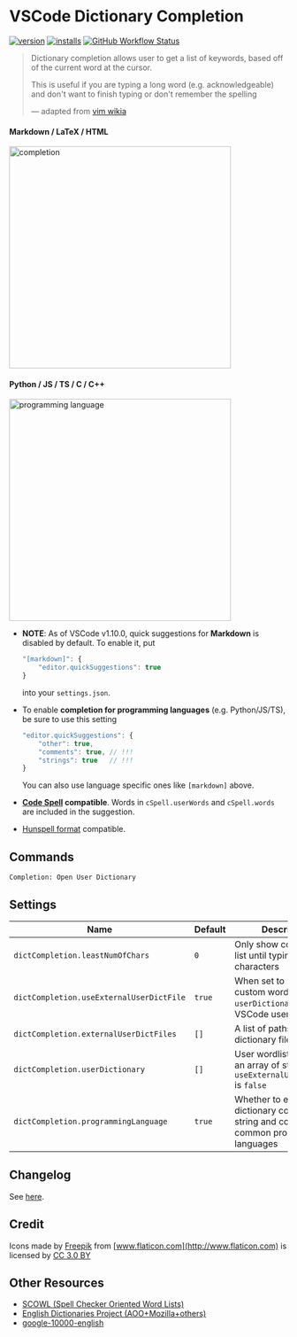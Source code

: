 # VSCode Dictionary Completion

[![version](https://img.shields.io/vscode-marketplace/v/yzhang.dictionary-completion.svg?style=flat-square&label=vscode%20marketplace)](https://marketplace.visualstudio.com/items?itemName=yzhang.dictionary-completion)
[![installs](https://img.shields.io/vscode-marketplace/i/yzhang.dictionary-completion.svg?style=flat-square)](https://marketplace.visualstudio.com/items?itemName=yzhang.dictionary-completion)
[![GitHub Workflow Status](https://img.shields.io/github/workflow/status/yzhang-gh/vscode-dic-completion/CI?style=flat-square)](https://github.com/yzhang-gh/vscode-dic-completion/actions)

> Dictionary completion allows user to get a list of keywords, based off of the current word at the cursor.
>
> This is useful if you are typing a long word (e.g. acknowledgeable) and don't want to finish typing or don't remember the spelling
>
> — adapted from [vim wikia](http://vim.wikia.com/wiki/Dictionary_completions)

#### Markdown / LaTeX / HTML

<img src="images/completion.png" alt="completion" width="401px">

#### Python / JS / TS / C / C++

<img src="images/pl.png" alt="programming language" width="401px">

- **NOTE**: As of VSCode v1.10.0, quick suggestions for **Markdown** is disabled by default. To enable it, put
  ```js
  "[markdown]": {
      "editor.quickSuggestions": true
  }
  ```
  into your `settings.json`.

- To enable **completion for programming languages** (e.g. Python/JS/TS), be sure to use this setting
  ```js
  "editor.quickSuggestions": {
      "other": true,
      "comments": true, // !!!
      "strings": true   // !!!
  }
  ```
  You can also use language specific ones like `[markdown]` above.

- **[Code Spell](https://marketplace.visualstudio.com/items?itemName=streetsidesoftware.code-spell-checker) compatible**. Words in `cSpell.userWords` and `cSpell.words` are included in the suggestion.

- [Hunspell format](http://manpages.ubuntu.com/manpages/cosmic/man5/hunspell.5.html) compatible.

## Commands

`Completion: Open User Dictionary`

## Settings

| Name                                     | Default | Description                                                                                   |
| ---------------------------------------- | ------- | --------------------------------------------------------------------------------------------- |
| `dictCompletion.leastNumOfChars`         | `0`     | Only show completion list until typing N characters                                           |
| `dictCompletion.useExternalUserDictFile` | `true`  | When set to `false`, load custom words from `userDictionary` in the VSCode user settings      |
| `dictCompletion.externalUserDictFiles`   | `[]`    | A list of paths to dictionary files                                                           |
| `dictCompletion.userDictionary`          | `[]`    | User wordlist (should be an array of string) if `useExternalUserDictFile` is `false`          |
| `dictCompletion.programmingLanguage`     | `true`  | Whether to enable dictionary completion in string and comment of common programming languages |

## Changelog

See [here](CHANGELOG.md).

## Credit

Icons made by [Freepik](http://www.freepik.com) from [www.flaticon.com](http://www.flaticon.com) is licensed by [CC 3.0 BY](http://creativecommons.org/licenses/by/3.0/)

## Other Resources

- [SCOWL (Spell Checker Oriented Word Lists)](http://wordlist.aspell.net/)
- [English Dictionaries Project (AOO+Mozilla+others)](https://github.com/marcoagpinto/aoo-mozilla-en-dict)
- [google-10000-english](https://github.com/first20hours/google-10000-english)
